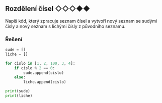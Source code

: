 ## Rozdělení čísel ◇◇◇◆◆

Napiš kód, který zpracuje seznam čísel a vytvoří nový seznam se sudými čísly a nový seznam s lichými čísly z původního
seznamu.

### Řešení

```python
sude = []
liche = []

for cislo in [1, 2, 100, 3, 4]:
    if cislo % 2 == 0:
        sude.append(cislo)
    else:
        liche.append(cislo)

print(sude)
print(liche)
```